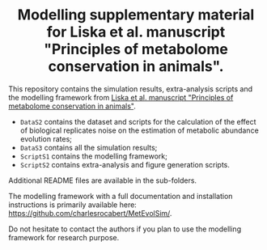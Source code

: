 <h1 align="center">Modelling supplementary material for Liska et al. manuscript "Principles of metabolome conservation in animals".</h1>

This repository contains the simulation results, extra-analysis scripts and the modelling framework from <a href="https://www.biorxiv.org/content/10.1101/2022.08.15.503737v1" target="_blank">Liska et al. manuscript "Principles of metabolome conservation in animals"</a>.
- `DataS2` contains the dataset and scripts for the calculation of the effect of biological replicates noise on the estimation of metabolic abundance evolution rates;
- `DataS3` contains all the simulation results;
- `ScriptS1` contains the modelling framework;
- `ScriptS2` contains extra-analysis and figure generation scripts.

Additional README files are available in the sub-folders.

The modelling framework with a full documentation and installation instructions is primarily available here: https://github.com/charlesrocabert/MetEvolSim/.

Do not hesitate to contact the authors if you plan to use the modelling framework for research purpose.
